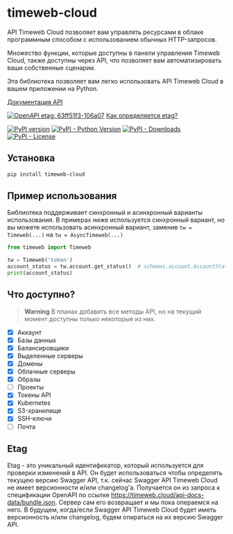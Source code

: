 # timeweb-cloud
API Timeweb Cloud позволяет вам управлять ресурсами в облаке программным способом с использованием обычных HTTP-запросов.

Множество функции, которые доступны в панели управления Timeweb Cloud, также доступны через API, что позволяет вам автоматизировать ваши собственные сценарии.

Эта библиотека позволяет вам легко использовать API Timeweb Cloud в вашем приложении на Python.

[Документация API](https://timeweb.cloud/api-docs)

[![OpenAPI etag: 63ff51f3-106a07](https://img.shields.io/badge/OpenAPI%20etag-63ff51f3--106a07-blue)](https://github.com/LulzLoL231/timeweb-cloud/wiki/) [Как определяется etag?](#etag)

[![PyPI version](https://badge.fury.io/py/timeweb-cloud.svg)](https://badge.fury.io/py/timeweb-cloud) [![PyPI - Python Version](https://img.shields.io/pypi/pyversions/timeweb-cloud)](https://pypi.org/project/timeweb-cloud/) [![PyPI - Downloads](https://img.shields.io/pypi/dm/timeweb-cloud)](https://pypi.org/project/timeweb-cloud/) [![PyPI - License](https://img.shields.io/pypi/l/timeweb-cloud)](https://github.com/LulzLoL231/timeweb-cloud/blob/master/LICENSE)

## Установка

```bash
pip install timeweb-cloud
```

## Пример использования
Библиотека поддерживает синхронный и асинхронный варианты использования. В примерах ниже используется синхронный вариант, но вы можете использовать асинхронный вариант, заменив `tw = Timeweb(...)` на `tw = AsyncTimeweb(...)`

```python
from timeweb import Timeweb

tw = Timeweb('token')
account_status = tw.account.get_status()  # schemas.account.AccountStatus
print(account_status)
```

## Что доступно?
> **Warning**
> В планах добавить все методы API, но на текущий момент доступны только некоторые из них.

 - [x] Аккаунт
 - [x] Базы данных
 - [x] Балансировщики
 - [x] Выделенные серверы
 - [x] Домены
 - [x] Облачные серверы
 - [x] Образы
 - [ ] Проекты
 - [x] Токены API
 - [x] Kubernetes
 - [x] S3-хранилище
 - [x] SSH-ключи
 - [ ] Почта

## Etag
Etag - это уникальный идентификатор, который используется для проверки изменений в API. Он будет использоваться чтобы определять текущею версию Swagger API, т.к. сейчас Swagger API Timeweb Cloud не имеет версионности и/или changelog'а. Получается он из запроса к спецификации OpenAPI по ссылке https://timeweb.cloud/api-docs-data/bundle.json. Сервер сам его возвращает и мы пока операемся на него. В будущем, когда/если Swagger API Timeweb Cloud будет иметь версионность и/или changelog, будем опираться на их версию Swagger API.